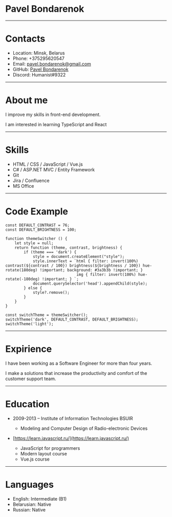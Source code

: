 # Pavel Bondarenok

---
# Contacts
* Location: Minsk, Belarus
* Phone: +375295620547
* Email: pavel.bondarenok@gmail.com
* GitHub: [Pavel Bondarenok](https://github.com/pbond)
* Discord: Humanist#9322 

---
# About me
I improve my skills in front-end development. 

I am interested in learning TypeScript and React

---
# Skills
* HTML / CSS / JavaScript / Vue.js
* C# / ASP.NET MVC / Entity Framework
* Git
* Jira / Confluence
* MS Office

---
# Code Example
```
const DEFAULT_CONTRAST = 76;
const DEFAULT_BRIGHTNESS = 100;

function themeSwitcher () {
    let style = null;
    return function (theme, contrast, brightness) {
        if (theme === 'dark') {
            style = document.createElement("style");
            style.innerText = `html { filter: invert(100%) contrast(${contrast / 100}) brightness(${brightness / 100}) hue-rotate(180deg) !important; background: #3a3b3b !important; } 
                               img { filter: invert(100%) hue-rotate(-180deg) !important; } `;
            document.querySelector('head').appendChild(style);
        } else {
            style?.remove();
        }
    }
}

const switchTheme = themeSwitcher();
switchTheme('dark', DEFAULT_CONTRAST, DEFAULT_BRIGHTNESS);
switchTheme('light');
```
---
# Expirience
I have been working as a Software Engineer for more than four years.

I make a solutions that increase the productivity and comfort of the customer support team.

---
# Education
* 2009-2013 – Institute of Information Technologies BSUIR
  + Modeling and Computer Design of Radio-electronic Devices

* [https://learn.javascript.ru/](https://learn.javascript.ru/)
  + JavaScript for programmers
  + Modern layout course
  + Vue.js course

___
# Languages
* English: Intermediate (B1)
* Belarusian: Native
* Russian: Native